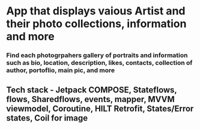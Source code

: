 # App that displays vaious Artist and their photo collections, information and more 
### Find each photogrpahers gallery of portraits and information such as bio, location, description, likes, contacts, collection of author, portoflio, main pic, and more
## Tech stack - Jetpack COMPOSE, Stateflows, flows, Sharedflows, events, mapper, MVVM viewmodel, Coroutine, HILT Retrofit, States/Error states, Coil for image 
